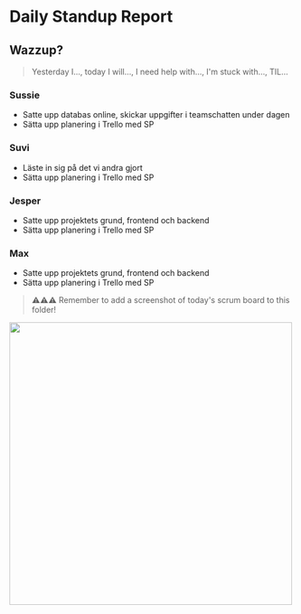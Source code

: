 # Daily Standup Report

## Wazzup?
> Yesterday I…, today I will…, I need help with…, I'm stuck with…, TIL…

### Sussie
- Satte upp databas online, skickar uppgifter i teamschatten under dagen
- Sätta upp planering i Trello med SP

### Suvi
- Läste in sig på det vi andra gjort
- Sätta upp planering i Trello med SP

### Jesper
- Satte upp projektets grund, frontend och backend
- Sätta upp planering i Trello med SP

### Max
- Satte upp projektets grund, frontend och backend
- Sätta upp planering i Trello med SP


> ⚠️⚠️⚠️ Remember to add a screenshot of today's scrum board to this folder!
<img src="https://github.com/Medieinstitutet/fed22d-agila-planning-poker-lack/blob/develop/frontend/public/daily_screenshots_scrum_board/20230503.png" width="500">


